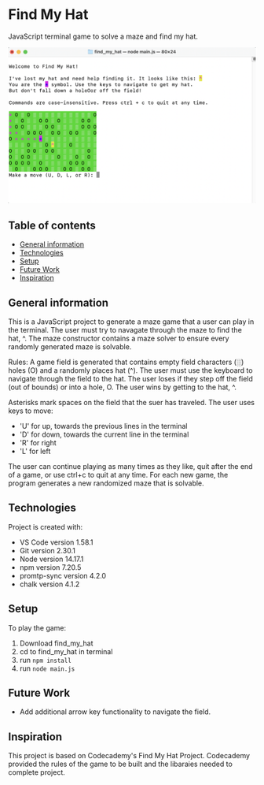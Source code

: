 # Find My Hat
JavaScript terminal game to solve a maze and find my hat. 

![Screenshot of terminal game](./screenshot.png)

## Table of contents
* [General information](#general-information)
* [Technologies](#technologies)
* [Setup](#setup)
* [Future Work](#future-work)
* [Inspiration](#inspiration)

## General information
This is a JavaScript project to generate a maze game that a user can play in the terminal. The user must try to navagate through the maze to find the hat, ^. The maze constructor contains a maze solver to ensure every randomly generated maze is solvable. 

Rules: A game field is generated that contains empty field characters (░) holes (O) and a randomly places hat (^). The user must use the keyboard to navigate through the field to the hat. The user loses if they step off the field (out of bounds) or into a hole, O. The user wins by getting to the hat, ^. 

Asterisks mark spaces on the field that the suer has traveled. The user uses keys to move:
* 'U' for up, towards the previous lines in the terminal
* 'D' for down, towards the current line in the terminal 
* 'R' for right
* 'L' for left

The user can continue playing as many times as they like, quit after the end of a game, or use ctrl+c to quit at any time. For each new game, the program generates a new randomized maze that is solvable. 

## Technologies
Project is created with:
* VS Code version 1.58.1
* Git version 2.30.1
* Node version 14.17.1
* npm version 7.20.5 
* promtp-sync version 4.2.0
* chalk version 4.1.2

## Setup
To play the game:
1. Download find_my_hat
2. cd to find_my_hat in terminal 
3. run `npm install` 
3. run `node main.js`

## Future Work 
* Add additional arrow key functionality to navigate the field.

## Inspiration 
This project is based on Codecademy's Find My Hat Project. Codecademy provided the rules of the game to be built and the libaraies needed to complete project.
